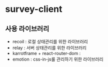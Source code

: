 # survey-client

## 사용 라이브러리 
  - recoil : 로컬 상태관리를 위한 라이브러리
  - relay : 서버 상태관리를 위한 라이브러리
  - karrotframe + react-router-dom : 
  - emotion : css-in-js룰 관리하기 위한 라이브러리